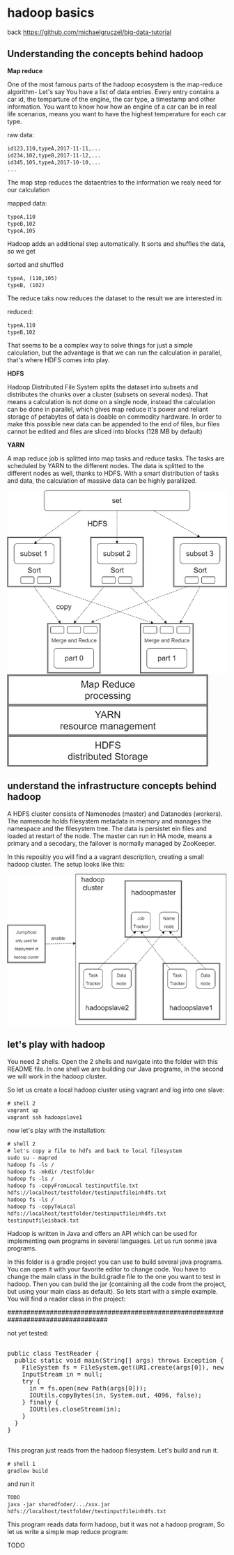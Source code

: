# hadoop basics

back https://github.com/michaelgruczel/big-data-tutorial

## Understanding the concepts behind hadoop

**Map reduce**

One of the most famous parts of the hadoop ecosystem is the map-reduce algorithm-
Let's say You have a list of data entries. Every entry contains a car id, the temparture of the engine, the car type, a timestamp and other information. You want to know how how an engine of a car can be in real life scenarios, means you want to have the highest temperature for each car type. 

raw data:

    id123,110,typeA,2017-11-11,...
    id234,102,typeB,2017-11-12,...
    id345,105,typeA,2017-10-10,...
    ...

The map step reduces the dataentries to the information we realy need for our calculation

mapped data:

    typeA,110
    typeB,102
    typeA,105

Hadoop adds an additional step automatically. It sorts and shuffles the data, so we get

sorted and shuffled 

    typeA, (110,105)
    typeB, (102)

The reduce taks now reduces the dataset to the result we are interested in:

reduced:

    typeA,110
    typeB,102

That seems to be a complex way to solve things for just a simple calculation, but the advantage is that we can run the calculation in parallel, that's where HDFS comes into play.

**HDFS**

Hadoop Distributed File System splits the dataset into subsets and distributes the chunks over a cluster (subsets on several nodes).
That means a calculation is not done on a single node, instead the calculation can be done in parallel, which gives map reduce it's power and reliant storage of petabytes of data is doable on commodity hardware.
In order to make this possible new data can be appended to the end of files, bur files cannot be edited and files are sliced into blocks (128 MB by default)

**YARN** 

A map reduce job is splitted into map tasks and reduce tasks. The tasks are scheduled by YARN to the different nodes. The data is splitted to the different nodes as well, thanks to HDFS.
With a smart distribution of tasks and data, the calculation of massive data can be highly parallized.  

![1](https://github.com/michaelgruczel/big-data-tutorial/raw/master/hadoop/mapreduce-1.png "distribution")
![2](https://github.com/michaelgruczel/big-data-tutorial/raw/master/hadoop/hadoop-basic.png "hadoop basic")

## understand the infrastructure concepts behind hadoop

A HDFS cluster consists of Namenodes (master) and Datanodes (workers).
The namenode holds filesystem metadata in memory and manages the namespace and the filesystem tree.
The data is persistet ein files and loaded at restart of the node.
The master can run in HA mode, means a primary and a secodary, the failover is normally managed by ZooKeeper.

In this repositiy you will find a a vagrant description, creating a small hadoop cluster.
The setup looks like this:

![3](https://github.com/michaelgruczel/big-data-tutorial/raw/master/hadoop/hadoop-vagrant.png "vagrant setup")

## let's play with hadoop

You need 2 shells. Open the 2 shells and navigate into the folder with this README file.
In one shell we are building our Java programs, in the second we will work in the hadoop cluster.

So let us create a local hadoop cluster using vagrant and log into one slave:

    # shell 2
    vagrant up
    vagrant ssh hadoopslave1

now let's play with the installation:

    # shell 2
    # let's copy a file to hdfs and back to local filesystem
    sudo su - mapred
    hadoop fs -ls /
    hadoop fs -mkdir /testfolder
    hadoop fs -ls /
    hadoop fs -copyFromLocal testinputfile.txt hdfs://localhost/testfolder/testinputfileinhdfs.txt
    hadoop fs -ls /
    hadoop fs -copyToLocal hdfs://localhost/testfolder/testinputfileinhdfs.txt testinputfileisback.txt 
    
Hadoop is written in Java and offers an API which can be used for implementing own programs in several languages.
Let us run sonme java programs.

In this folder is a gradle project you can use to build several java programs.
You can open it with your favorite editor to change code.
You have to change the main class in the build.gradle file to the one you want to test in hadoop.
Then you can build the jar (containing all the code from the project, but using your main class as default).
So lets start with a simple example. You will find a reader class in the project:


##################################################################################

not yet tested:

<PRE>

public class TestReader {
  public static void main(String[] args) throws Exception {
    FileSystem fs = FileSystem.get(URI.create(args[0]), new Configuration());
    InputStream in = null;
    try {
      in = fs.open(new Path(args[0]));
      IOUtils.copyBytes(in, System.out, 4096, false);
    } finaly {
      IOUtiles.closeStream(in);
    }
  } 
}

</PRE>   

This progran just reads from the hadoop filesystem. 
Let's build and run it.

    # shell 1
    gradlew build

and run it

    TODO    
    java -jar sharedfoder/.../xxx.jar hdfs://localhost/testfolder/testinputfileinhdfs.txt

This program reads data form hadoop, but it was not a hadoop program, So let us write a simple map reduce program:

TODO

